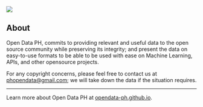 <img src="https://github.com/opendata-ph/opendata-ph/blob/main/assets/img/banner3.png">

## About

Open Data PH, commits to providing relevant and useful data to the open source community while preserving its integrity; and present the data on easy-to-use formats to be able to be used with ease on Machine Learning, APIs, and other opensource projects. 

For any copyright concerns, please feel free to contact us at phopendata@gmail.com; we will take down the data if the situation requires.

---

Learn more about Open Data PH at [opendata-ph.github.io](https://opendata-ph.github.io).
